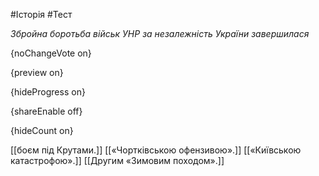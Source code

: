 #Історія #Тест

*Збройна боротьба військ УНР за незалежність України завершилася*

{noChangeVote on}

{preview on}

{hideProgress on}

{shareEnable off}

{hideCount on}

[[боєм під Крутами.]]
[[«Чортківською офензивою».]]
[[«Київською катастрофою».]]
[[Другим «Зимовим походом».]]
